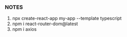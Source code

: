 

### NOTES
1.    npx create-react-app my-app --template typescript
2.    npm i react-router-dom@latest
3.    npm i axios